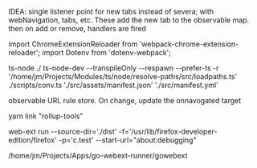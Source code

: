 

IDEA: single listener point for new tabs instead of severa; with webNavigation, tabs, etc.
These add the new tab to the observable map. then on add or remove, handlers are fired

import ChromeExtensionReloader from 'webpack-chrome-extension-reloader';
import Dotenv from 'dotenv-webpack';


ts-node ./
ts-node-dev --transpileOnly --respawn --prefer-ts -r '/home/jm/Projects/Modules/ts/node/resolve-paths/src/loadpaths.ts' ./scripts/conv.ts './src/assets/manifest.json' './src/manifest.yml'


observable URL rule store. On change, update the onnavogated target

yarn link "rollup-tools"

web-ext run --source-dir='./dist' -f='/usr/lib/firefox-developer-edition/firefox' -p='c.test' --start-url="about:debugging"

/home/jm/Projects/Apps/go-webext-runner/gowebext